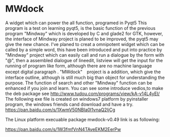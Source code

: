 # MWdock
A widget which can power the all function, programed in Pyqt5 
This program is a test on learning pyqt5, is the basic function of the previous program "Mindway" which is developed by C and glade2 for GTK, however, the interface of Mindway project is planed  to be improved, the pyqt5 may give the new chance.
I've planed to creat a omnipotent widget which can be called by a simple word, this have been introduced and put into practice by "Mindway" project which can easily call and run a dialogue  by the form with "@", then a assembled dialogue of lineedit, listview will get the input for the running of program like form, although there are no machine language except digital paragraph .
"MWdock"　project is a addition, which give the interface outline, although  is still much big than object for understanding the purpose.
The function of search and other "Mindway" function can be enhanced if you join and learn.
You can see some introduce vedios,to make the deb package see
http://www.tudou.com/programs/view/kA-v14L4yEI/
The following exe file is created on windows7 platform by pyinstaller program, the windows friends cand download and have a try. 
https://pan.baidu.com/s/1XwmV50NBIa0I1vnaQ2IjCg

The Linux platform execuable package mwdock-v0.49 link is as following:

https://pan.baidu.com/s/1W3fmfVnN4TAveEKM2EerPw


